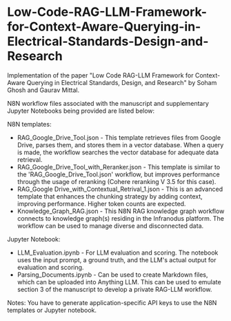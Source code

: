 # Low-Code-RAG-LLM-Framework-for-Context-Aware-Querying-in-Electrical-Standards-Design-and-Research

Implementation of the paper "Low Code RAG-LLM Framework for Context-Aware Querying in Electrical Standards, Design, and Research" by Soham Ghosh and Gaurav Mittal.

N8N workflow files associated with the manuscript and supplementary Jupyter Notebooks being provided are listed below:

N8N templates:
* RAG_Google_Drive_Tool.json - This template retrieves files from Google Drive, parses them, and stores them in a vector database. When a query is made, the workflow searches the vector database for adequate data retrieval. 
* RAG_Google_Drive_Tool_with_Reranker.json - This template is similar to the 'RAG_Google_Drive_Tool.json' workflow, but improves performance through the usage of reranking (Cohere reranking V 3.5 for this case).
* RAG_Google Drive_with_Contextual_Retrival_1.json - This is an advanced template that enhances the chunking strategy by adding context, improving performance. Higher token counts are expected.
* Knowledge_Graph_RAG.json - This N8N RAG knowledge graph workflow connects to knowledge graph(s) residing in the Infranodus platform. The workflow can be used to manage diverse and disconnected data. 

Jupyter Notebook: 
* LLM_Evaluation.ipynb - For LLM evaluation and scoring. The notebook uses the input prompt, a ground truth, and the LLM's actual output for evaluation and scoring. 
* Parsing_Documents.ipynb - Can be used to create Markdown files, which can be uploaded into Anything LLM. This can be used to emulate section 3 of the manuscript to develop a private RAG-LLM workflow. 

Notes: You have to generate application-specific API keys to use the N8N templates or Jupyter notebook. 

